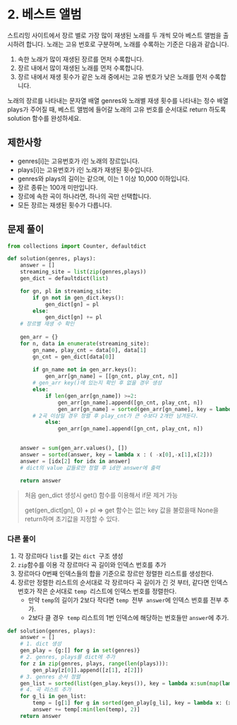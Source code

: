 # 2.  베스트 앨범

스트리밍 사이트에서 장르 별로 가장 많이 재생된 노래를 두 개씩 모아 베스트 앨범을 출시하려 합니다. 노래는 고유 번호로 구분하며, 노래를 수록하는 기준은 다음과 같습니다.

1. 속한 노래가 많이 재생된 장르를 먼저 수록합니다.
2. 장르 내에서 많이 재생된 노래를 먼저 수록합니다.
3. 장르 내에서 재생 횟수가 같은 노래 중에서는 고유 번호가 낮은 노래를 먼저 수록합니다.

노래의 장르를 나타내는 문자열 배열 genres와 노래별 재생 횟수를 나타내는 정수 배열 plays가 주어질 때, 베스트 앨범에 들어갈 노래의 고유 번호를 순서대로 return 하도록 solution 함수를 완성하세요.



## 제한사항

- genres[i]는 고유번호가 i인 노래의 장르입니다.
- plays[i]는 고유번호가 i인 노래가 재생된 횟수입니다.
- genres와 plays의 길이는 같으며, 이는 1 이상 10,000 이하입니다.
- 장르 종류는 100개 미만입니다.
- 장르에 속한 곡이 하나라면, 하나의 곡만 선택합니다.
- 모든 장르는 재생된 횟수가 다릅니다.



## 문제 풀이

```python
from collections import Counter, defaultdict

def solution(genres, plays):
    answer = []
    streaming_site = list(zip(genres,plays))
    gen_dict = defaultdict(list)

    for gn, pl in streaming_site:
        if gn not in gen_dict.keys():
            gen_dict[gn] = pl
        else:
            gen_dict[gn] += pl
    # 장르별 재생 수 확인
    
    gen_arr = {}
    for n, data in enumerate(streaming_site):
        gn_name, play_cnt = data[0], data[1]
        gn_cnt = gen_dict[data[0]]
        
        if gn_name not in gen_arr.keys():
            gen_arr[gn_name] = [[gn_cnt, play_cnt, n]]
        # gen_arr key()에 있는지 확인 후 없을 경우 생성
        else:
            if len(gen_arr[gn_name]) >=2:
                gen_arr[gn_name].append([gn_cnt, play_cnt, n])
                gen_arr[gn_name] = sorted(gen_arr[gn_name], key = lambda x : x[1], reverse = True )[:2]
        # 2곡 이상일 경우 정렬 후 play_cnt가 큰 수보다 2개만 남겨둔다.
            else:
                gen_arr[gn_name].append([gn_cnt, play_cnt, n])
        

    answer = sum(gen_arr.values(), [])
    answer = sorted(answer, key = lambda x : ( -x[0],-x[1],x[2]))  
    answer = [idx[2] for idx in answer]
	# dict의 value 값들로만 정렬 후 id만 answer에 출력
    
    return answer
```

> 처음 gen_dict 생성시 get() 함수를 이용해서 if문 제거 가능
>
> get(gen_dict[gn], 0) + pl  => get 함수는 없는 key 값을 불렀을때 None을 return하며 초기값을 지정할 수 있다.



### 다른 풀이

1. 각 장르마다 `list`를 갖는 `dict `구조 생성
2. `zip`함수를 이용 각 장르마다 곡 길이와 인덱스 번호를 추가
3. 장르마다 0번째 인덱스들의 합을 기준으로 장르만 정렬한 리스트를 생성한다.
4. 장르만 정렬한 리스트의 순서대로 각 장르마다 곡 길이가 긴 것 부터, 같다면 인덱스 번호가 작은 순서대로 `temp `리스트에 인덱스 번호를 정렬한다.
   - 만약 `temp`의 길이가 2보다 작다면 `temp `전부` answer`에 인덱스 번호를 전부 추가.
   - 2보다 클 경우` temp` 리스트의 1번 인덱스에 해당하는 번호들만 `answer`에 추가.

```python
def solution(genres, plays):
    answer = []
    # 1. dict 생성
    gen_play = {g:[] for g in set(genres)}
    # 2. genres, plays를 dict에 추가
    for z in zip(genres, plays, range(len(plays))):
        gen_play[z[0]].append([z[1], z[2]])
    # 3. genres 순서 정렬
    gen_list = sorted(list(gen_play.keys()), key = lambda x:sum(map(lambda y:y[0], gen_play[x])), reverse = True)
    # 4. 곡 리스트 추가
    for g_li in gen_list:
        temp = [g[1] for g in sorted(gen_play[g_li], key = lambda x: (x[0],-x[1]), reverse = True)]
        answer += temp[:min(len(temp), 2)]
    return answer
```



